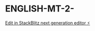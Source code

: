 # ENGLISH-MT-2-

[Edit in StackBlitz next generation editor ⚡️](https://stackblitz.com/~/github.com/quicktech89/ENGLISH-MT-2-)